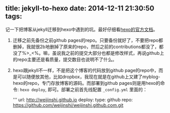 title: jekyll-to-hexo
date: 2014-12-11 21:30:50
tags:
---

记一下把博客从jekyll迁移到hexo中遇到的坑。最好仔细看[hexo的官方文档](http://hexo.io/docs/)。

1. 迁移之前先备份之前github pages的repo。只要备份就好了，不要把repo都删掉，我就很2b地删掉了原来的repo，然后之前的contributions都没了，都没了%>_<%。嘛，虽说我之前的提交大部分也都是修改样式，再说github上的repo主要还是看质量，提交数目也说明不了什么。

2. hexo跟jekyll不一样，不是把这个博客的代码放到github page的repo中，而是可以随便放其他，比如dropbox，我现在就是在github上又建了myblog-hexo的repo，专门存放博客的源码。而部署到github pages则是用hexo的命令: `hexo deploy`, 即可。部署之前首先线配置 `_config.yml` 里面的：

    '''
    url: http://weijinshi.github.io
    deploy:
      type: github
      repo: https://github.com/weijinshi/weijinshi.github.com.git

